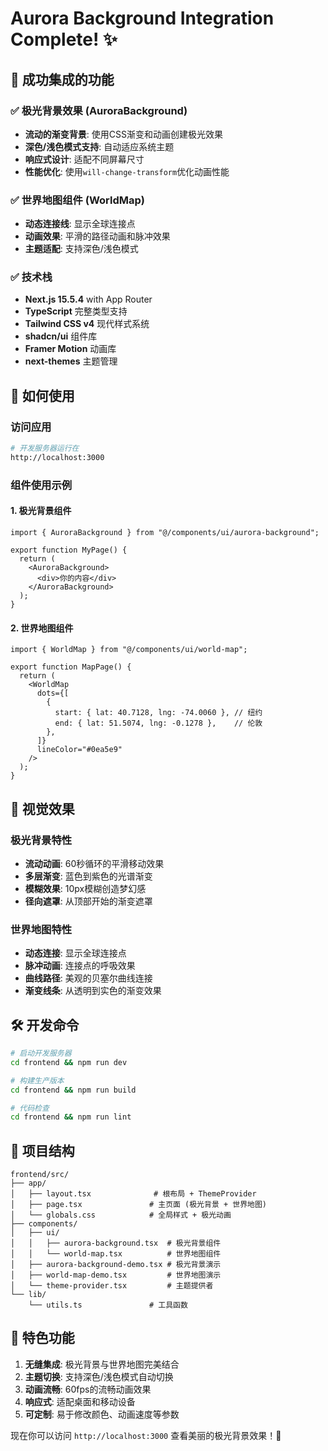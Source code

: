 # Aurora Background Integration Complete! ✨

## 🎉 成功集成的功能

### ✅ 极光背景效果 (AuroraBackground)
- **流动的渐变背景**: 使用CSS渐变和动画创建极光效果
- **深色/浅色模式支持**: 自动适应系统主题
- **响应式设计**: 适配不同屏幕尺寸
- **性能优化**: 使用`will-change-transform`优化动画性能

### ✅ 世界地图组件 (WorldMap)
- **动态连接线**: 显示全球连接点
- **动画效果**: 平滑的路径动画和脉冲效果
- **主题适配**: 支持深色/浅色模式

### ✅ 技术栈
- **Next.js 15.5.4** with App Router
- **TypeScript** 完整类型支持
- **Tailwind CSS v4** 现代样式系统
- **shadcn/ui** 组件库
- **Framer Motion** 动画库
- **next-themes** 主题管理

## 🚀 如何使用

### 访问应用
```bash
# 开发服务器运行在
http://localhost:3000
```

### 组件使用示例

#### 1. 极光背景组件
```tsx
import { AuroraBackground } from "@/components/ui/aurora-background";

export function MyPage() {
  return (
    <AuroraBackground>
      <div>你的内容</div>
    </AuroraBackground>
  );
}
```

#### 2. 世界地图组件
```tsx
import { WorldMap } from "@/components/ui/world-map";

export function MapPage() {
  return (
    <WorldMap
      dots={[
        {
          start: { lat: 40.7128, lng: -74.0060 }, // 纽约
          end: { lat: 51.5074, lng: -0.1278 },    // 伦敦
        },
      ]}
      lineColor="#0ea5e9"
    />
  );
}
```

## 🎨 视觉效果

### 极光背景特性
- **流动动画**: 60秒循环的平滑移动效果
- **多层渐变**: 蓝色到紫色的光谱渐变
- **模糊效果**: 10px模糊创造梦幻感
- **径向遮罩**: 从顶部开始的渐变遮罩

### 世界地图特性
- **动态连接**: 显示全球连接点
- **脉冲动画**: 连接点的呼吸效果
- **曲线路径**: 美观的贝塞尔曲线连接
- **渐变线条**: 从透明到实色的渐变效果

## 🛠 开发命令

```bash
# 启动开发服务器
cd frontend && npm run dev

# 构建生产版本
cd frontend && npm run build

# 代码检查
cd frontend && npm run lint
```

## 📁 项目结构

```
frontend/src/
├── app/
│   ├── layout.tsx              # 根布局 + ThemeProvider
│   ├── page.tsx               # 主页面 (极光背景 + 世界地图)
│   └── globals.css            # 全局样式 + 极光动画
├── components/
│   ├── ui/
│   │   ├── aurora-background.tsx  # 极光背景组件
│   │   └── world-map.tsx          # 世界地图组件
│   ├── aurora-background-demo.tsx # 极光背景演示
│   ├── world-map-demo.tsx         # 世界地图演示
│   └── theme-provider.tsx         # 主题提供者
└── lib/
    └── utils.ts               # 工具函数
```

## 🌟 特色功能

1. **无缝集成**: 极光背景与世界地图完美结合
2. **主题切换**: 支持深色/浅色模式自动切换
3. **动画流畅**: 60fps的流畅动画效果
4. **响应式**: 适配桌面和移动设备
5. **可定制**: 易于修改颜色、动画速度等参数

现在你可以访问 `http://localhost:3000` 查看美丽的极光背景效果！🎊
